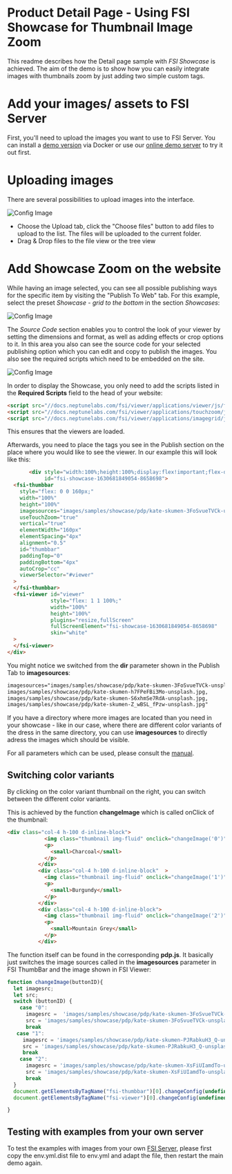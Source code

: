 # Product Detail Page - Using FSI Showcase for Thumbnail Image Zoom

This readme describes how the Detail page sample with *FSI Showcase* is achieved.
The aim of the demo is to show how you can easily integrate images with thumbnails zoom by just adding
two simple custom tags.

# Add your images/ assets to FSI Server

First, you'll need to upload the images you want to use to FSI Server.
You can install a [demo version](https://www.neptunelabs.com/get/) via Docker or use our [online demo server](https://demo.fsi-server.com/fsi/interface/) to try it out first.

# Uploading images

There are several possibilities to upload images into the interface.

![Config Image](readme-portfolio.png)

- Choose the Upload tab, click the "Choose files" button to add files to upload to the list. The files will be uploaded to the current folder.
- Drag & Drop files to the file view or the tree view

# Add Showcase Zoom on the website

While having an image selected, you can see all possible publishing ways for the specific item by visiting the "Publish To Web" tab.
For this example, select the preset *Showcase - grid to the bottom* in the section *Showcases*:

![Config Image](readme-portfolio-1.png)

The *Source Code* section enables you to control the look of your viewer by setting the dimensions and format, as well as adding effects or crop options to it.
In this area you also can see the source code for your selected publishing option which you can edit and copy to publish the images.
You also see the required scripts which need to be embedded on the site.

![Config Image](readme-portfolio-2.png)

In order to display the Showcase, you only need to add the scripts listed in the **Required Scripts** field
to the head of your website:

```html
<script src="//docs.neptunelabs.com/fsi/viewer/applications/viewer/js/fsiviewer.js"></script>
<script src="//docs.neptunelabs.com/fsi/viewer/applications/touchzoom/js/fsitouchzoom.js"></script>
<script src="//docs.neptunelabs.com/fsi/viewer/applications/imagegrid/js/fsiimagegrid.js"></script>
```
This ensures that the viewers are loaded.

Afterwards, you need to place the tags you see in the Publish section on the place where you would like to see the viewer.
In our example this will look like this:

```html
       <div style="width:100%;height:100%;display:flex!important;flex-direction:row!important;flex-wrap:nowrap!important;"
            id="fsi-showcase-1630681849054-8658698">
  <fsi-thumbbar
    style="flex: 0 0 160px;"
    width="100%"
    height="100%"
    imagesources="images/samples/showcase/pdp/kate-skumen-3FoSvueTVCk-unsplash.jpg, images/samples/showcase/pdp/kate-skumen-h7FPeFBi3Mo-unsplash.jpg, images/samples/showcase/pdp/kate-skumen-S6xhmSe7RdA-unsplash.jpg, images/samples/showcase/pdp/kate-skumen-Z_wBSL_fPzw-unsplash.jpg"
    useTouchZoom="true"
    vertical="true"
    elementWidth="160px"
    elementSpacing="4px"
    alignment="0.5"
    id="thumbbar"
    paddingTop="0"
    paddingBottom="4px"
    autoCrop="cc"
    viewerSelector="#viewer"
  >
  </fsi-thumbbar>
  <fsi-viewer id="viewer"
              style="flex: 1 1 100%;"
              width="100%"
              height="100%"
              plugins="resize,fullScreen"
              fullScreenElement="fsi-showcase-1630681849054-8658698"
              skin="white"
  >
  </fsi-viewer>
</div>
```

You might notice we switched from the **dir** parameter shown in the Publish Tab to **imagesources**:

```html
imagesources="images/samples/showcase/pdp/kate-skumen-3FoSvueTVCk-unsplash.jpg,
images/samples/showcase/pdp/kate-skumen-h7FPeFBi3Mo-unsplash.jpg,
images/samples/showcase/pdp/kate-skumen-S6xhmSe7RdA-unsplash.jpg,
images/samples/showcase/pdp/kate-skumen-Z_wBSL_fPzw-unsplash.jpg"
```

If you have a directory where more images are located than you need in your showcase - like in our case, where there are different color variants
of the dress in the same directory, you can use **imagesources** to directly adress the images which should be visible.

For all parameters which can be used, please consult the [manual](https://docs.neptunelabs.com/fsi-viewer/latest/fsi-viewer).

## Switching color variants

By clicking on the color variant thumbnail on the right, you can switch between the different color variants.

This is achieved by the function **changeImage** which is called onClick of the thumbnail:

```html
<div class="col-4 h-100 d-inline-block">
            <img class="thumbnail img-fluid" onclick="changeImage('0')" src="//docs.neptunelabs.com/fsi/server?type=image&source=images/samples/showcase/pdp/kate-skumen-Z_wBSL_fPzw-unsplash.jpg&height=150" height="150" alt="">
            <p>
              <small>Charcoal</small>
            </p>
          </div>
          <div class="col-4 h-100 d-inline-block"  >
            <img class="thumbnail img-fluid" onclick="changeImage('1')" src="//docs.neptunelabs.com/fsi/server?type=image&source=images/samples/showcase/pdp/kate-skumen-PJRabkuH3_Q-unsplash.jpg&height=150" height="150" alt="">
            <p>
              <small>Burgundy</small>
            </p>
          </div>
          <div class="col-4 h-100 d-inline-block">
            <img class="thumbnail img-fluid" onclick="changeImage('2')" src="//docs.neptunelabs.com/fsi/server?type=image&source=images/samples/showcase/pdp/kate-skumen-XsFiUIamdTo-unsplash.jpg&height=150" height="150" alt="">
            <p>
              <small>Mountain Grey</small>
            </p>
          </div>
```

The function itself can be found in the corresponding **pdp.js**.
It basically just switches the image sources called in the **imagesources** parameter in FSI ThumbBar and the image shown in FSI Viewer:

```javascript
function changeImage(buttonID){
  let imagesrc;
  let src;
  switch (buttonID) {
    case "0":
      imagesrc =  'images/samples/showcase/pdp/kate-skumen-3FoSvueTVCk-unsplash.jpg, images/samples/showcase/pdp/kate-skumen-h7FPeFBi3Mo-unsplash.jpg, images/samples/showcase/pdp/kate-skumen-S6xhmSe7RdA-unsplash.jpg, images/samples/showcase/pdp/kate-skumen-Z_wBSL_fPzw-unsplash.jpg';
      src = 'images/samples/showcase/pdp/kate-skumen-3FoSvueTVCk-unsplash.jpg';
      break
   case "1":
     imagesrc = 'images/samples/showcase/pdp/kate-skumen-PJRabkuH3_Q-unsplash.jpg, images/samples/showcase/pdp/kate-skumen-n268Z4TSd6M-unsplash.jpg, images/samples/showcase/pdp/kate-skumen-glmDobIx4o0-unsplash.jpg, images/samples/showcase/pdp/kate-skumen-PJRabkuH3_Q-unsplash-x.jpg';
     src = 'images/samples/showcase/pdp/kate-skumen-PJRabkuH3_Q-unsplash.jpg';
     break
    case "2":
      imagesrc = 'images/samples/showcase/pdp/kate-skumen-XsFiUIamdTo-unsplash.jpg, images/samples/showcase/pdp/kate-skumen-KFz7sRs0ddI-unsplash.jpg, images/samples/showcase/pdp/kate-skumen-XsFiUIamdTo-unsplash-x.jpg, images/samples/showcase/pdp/kate-skumen-KFz7sRs0ddI-unsplash-x.jpg';
      src = 'images/samples/showcase/pdp/kate-skumen-XsFiUIamdTo-unsplash.jpg';
      break
  }
  document.getElementsByTagName("fsi-thumbbar")[0].changeConfig(undefined, {imagesources: imagesrc, autoCrop: "cc", vertical: true,  elementWidth:"160px"});
  document.getElementsByTagName("fsi-viewer")[0].changeConfig(undefined, {imagesrc: src});

}
```


## Testing with examples from your own server

To test the examples with images from your own [FSI Server](https://www.neptunelabs.com/fsi-server/), please first copy the env.yml.dist file to env.yml and adapt the file, then restart the main demo again.
